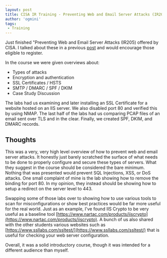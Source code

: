 ```yaml
---
layout: post
title: CISA IR Training - Preventing Web and Email Server Attacks (IR205)
author: 'ogmini'
tags:
 - Training
---
```


Just finished "Preventing Web and Email Server Attacks (IR205) offered by CISA. I talked about these in a previous [post](https://ogmini.github.io/2025/01/04/Certification-Training-Plans-2025.html) and would encourage those eligible to register.

In the course we were given overviews about:

- Types of attacks
- Encryption and authentication
- SSL Certificates / HSTS
- SMTP / DMARC / SPF / DKIM
- Case Study Discussion

The labs had us examining and later installing an SSL Certificate for a website hosted on an IIS server. We also disabled port 80 and verified this by using NMAP. The last half of the labs had us comparing PCAP files of an email sent over TLS and in the clear. Finally, we created SPF, DKIM, and DMARC records.

## Thoughts

This was a very, very high level overview of how to prevent web and email server attacks. It honestly just barely scratched the surface of what needs to be done to properly configure and secure these types of servers. What they suggest in the course should be considered the bare minimum. Nothing that was presented would prevent SQL Injections, XSS, or DoS attacks. One small complaint of mine is the lab showing how to remove the binding for port 80. In my opinion, they instead should be showing how to setup a redirect on the server level to 443.

Swapping some of those labs over to showing how to use various tools to scan for misconfigurations or show best practices would be far more useful for the real world. Just as an example, I've found IIS Crypto to be very useful as a baseline tool [https://www.nartac.com/products/iiscrypto](https://www.nartac.com/products/iiscrypto). A bunch of us also shared with the other students various websites such as [https://www.ssllabs.com/ssltest/](https://www.ssllabs.com/ssltest/) that is useful for checking your web server configuration.

Overall, it was a solid introductory course, though it was intended for a different audience than myself.

